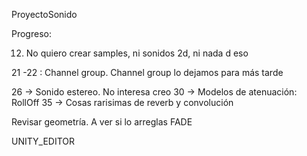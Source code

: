 ProyectoSonido

Progreso:

12. No quiero crear samples, ni sonidos 2d, ni nada d eso

21 -22 : Channel group. 
Channel group lo dejamos para más tarde

26 -> Sonido estereo. No interesa creo
30 -> Modelos de atenuación: RollOff
35 -> Cosas rarisimas de reverb y convolución

Revisar geometría. A ver si lo arreglas
FADE

UNITY_EDITOR
